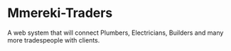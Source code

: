 # Mmereki-Traders
A web system that will connect Plumbers, Electricians, Builders and many more tradespeople with clients. 
